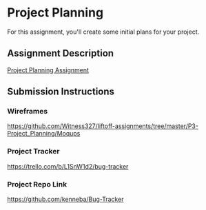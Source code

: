 # Project Planning
For this assignment, you'll create some initial plans for your project.

## Assignment Description
[Project Planning Assignment](https://education.launchcode.org/liftoff/modules/assignments/project-planning)

## Submission Instructions

### Wireframes

https://github.com/Witness327/liftoff-assignments/tree/master/P3-Project_Planning/Moqups

### Project Tracker

https://trello.com/b/L1SnW1d2/bug-tracker

### Project Repo Link

https://github.com/kenneba/Bug-Tracker


